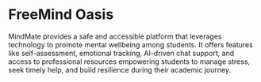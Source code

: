# FreeMind Oasis
MindMate provides a safe and accessible platform that leverages technology to promote mental wellbeing among students. It offers features like self-assessment, emotional tracking, AI-driven chat support, and access to professional resources empowering students to manage stress, seek timely help, and build resilience during their academic journey.
